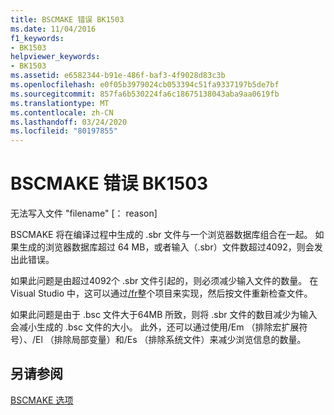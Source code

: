```yaml
---
title: BSCMAKE 错误 BK1503
ms.date: 11/04/2016
f1_keywords:
- BK1503
helpviewer_keywords:
- BK1503
ms.assetid: e6582344-b91e-486f-baf3-4f9028d83c3b
ms.openlocfilehash: e0f05b3979024cb053394c51fa9337197b5de7bf
ms.sourcegitcommit: 857fa6b530224fa6c18675138043aba9aa0619fb
ms.translationtype: MT
ms.contentlocale: zh-CN
ms.lasthandoff: 03/24/2020
ms.locfileid: "80197855"
---
```

# <a name="bscmake-error-bk1503"></a>BSCMAKE 错误 BK1503

无法写入文件 "filename" [： reason]

BSCMAKE 将在编译过程中生成的 .sbr 文件与一个浏览器数据库组合在一起。 如果生成的浏览器数据库超过 64 MB，或者输入（.sbr）文件数超过4092，则会发出此错误。

如果此问题是由超过4092个 .sbr 文件引起的，则必须减少输入文件的数量。 在 Visual Studio 中，这可以通过[/fr](../../build/reference/fr-fr-create-dot-sbr-file.md)整个项目来实现，然后按文件重新检查文件。

如果此问题是由于 .bsc 文件大于64MB 所致，则将 .sbr 文件的数目减少为输入会减小生成的 .bsc 文件的大小。 此外，还可以通过使用/Em （排除宏扩展符号）、/El （排除局部变量）和/Es （排除系统文件）来减少浏览信息的数量。

## <a name="see-also"></a>另请参阅

[BSCMAKE 选项](../../build/reference/bscmake-options.md)
